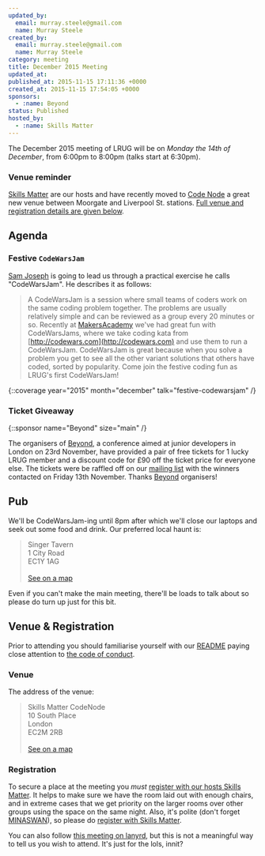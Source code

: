 ```yaml
---
updated_by:
  email: murray.steele@gmail.com
  name: Murray Steele
created_by:
  email: murray.steele@gmail.com
  name: Murray Steele
category: meeting
title: December 2015 Meeting
updated_at:
published_at: 2015-11-15 17:11:36 +0000
created_at: 2015-11-15 17:54:05 +0000
sponsors:
  - :name: Beyond
status: Published
hosted_by:
  - :name: Skills Matter
---
```


The December 2015 meeting of LRUG will be on *Monday the 14th of December*, from 6:00pm to 8:00pm (talks start at 6:30pm).

### Venue reminder

[Skills Matter](http://www.skillsmatter.com) are our hosts and have recently moved to [Code Node](https://skillsmatter.com/locations/264-skills-matter-codenode) a great new venue between Moorgate and Liverpool St. stations.  [Full venue and registration details are given below](#dec15registration).

## Agenda

### Festive `CodeWarsJam`

[Sam Joseph](https://github.com/tansaku) is going to lead us through a practical exercise he calls "CodeWarsJam".  He describes it as follows:

> A CodeWarsJam is a session where small teams of coders work on the same coding
> problem together.  The problems are usually relatively simple and can be
> reviewed as a group every 20 minutes or so.  Recently at
> [MakersAcademy](http://www.makersacademy.com/) we've had great fun with
> CodeWarsJams, where we take coding kata from [http://codewars.com](http://codewars.com)
> and use them to run a CodeWarsJam.  CodeWarsJam is great because when you
> solve a problem you get to see all the other variant solutions that others
> have coded, sorted by popularity.  Come join the festive coding fun as LRUG's
> first CodeWarsJam!

{::coverage year="2015" month="december" talk="festive-codewarsjam" /}

### Ticket Giveaway

{::sponsor name="Beyond" size="main" /}

The organisers of [Beyond](http://beyondconf.co/), a conference aimed at junior developers in London on 23rd November, have provided a pair of free tickets for 1 lucky LRUG member and a discount code for £90 off the ticket price for everyone else.  The tickets were be raffled off on our [mailing list](/mailing-list) with the winners contacted on Friday 13th November.  Thanks [Beyond](http://beyondconf.co/) organisers!

## Pub

We'll be CodeWarsJam-ing until 8pm after which we'll close our laptops and seek out some food and drink.  Our preferred local haunt is:

> Singer Tavern<br/>1 City Road<br/>EC1Y 1AG<br/><br/>[See on a map](https://goo.gl/maps/w9kPu)

Even if you can't make the main meeting, there'll be loads to talk about so please do turn up just for this bit.

Venue & Registration <a name="dec15registration">&nbsp;</a>
----------------------------------------------------------

Prior to attending you should familiarise yourself with our [README](http://readme.lrug.org/) paying close attention to [the code of conduct](http://readme.lrug.org/#code-of-conduct).

### Venue

The address of the venue:

> Skills Matter CodeNode<br/>10 South Place<br/>London<br/>EC2M 2RB<br/><br/>[See on a map](https://goo.gl/maps/ONJT4)

### Registration

To secure a place at the meeting you *must* [register with our hosts Skills Matter](https://skillsmatter.com/meetups/7566-london-ruby-usergroup).  It helps to make sure we have the room laid out with enough chairs, and in extreme cases that we get priority on the larger rooms over other groups using the space on the same night.  Also, it's polite (don't forget [MINASWAN](https://en.wikipedia.org/wiki/MINASWAN)), so please do [register with Skills Matter](https://skillsmatter.com/meetups/7566-london-ruby-usergroup).

You can also follow [this meeting on lanyrd](http://lanyrd.com/2015/lrug-december/), but this is not a meaningful way to tell us you wish to attend.  It's just for the lols, innit?
